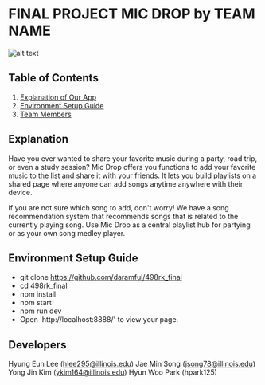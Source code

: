 # FINAL PROJECT MIC DROP by TEAM NAME

![alt text](https://imgur.com/a/xfRsB)



## Table of Contents
1. [Explanation of Our App](#explanation)
2. [Environment Setup Guide](#environment-setup-guide)
2. [Team Members](#developers)

## Explanation

Have you ever wanted to share your favorite music during a party, road trip, or even a study session?
Mic Drop offers you functions to add your favorite music to the list and share it with your friends.
It lets you build playlists on a shared page where anyone can add songs anytime anywhere with their device. 

If you are not sure which song to add, don't worry! We have a song recommendation system that recommends songs 
that is related to the currently playing song. Use Mic Drop as a central playlist hub for partying or as your 
own song medley player.  

## Environment Setup Guide
- git clone https://github.com/daramful/498rk_final
- cd 498rk_final
- npm install
- npm start
- npm run dev
- Open 'http://localhost:8888/' to view your page.

## Developers

Hyung Eun Lee (hlee295@illinois.edu)
Jae Min Song (jsong78@illinois.edu)
Yong Jin Kim (ykim164@illinois.edu)
Hyun Woo Park (hpark125)


